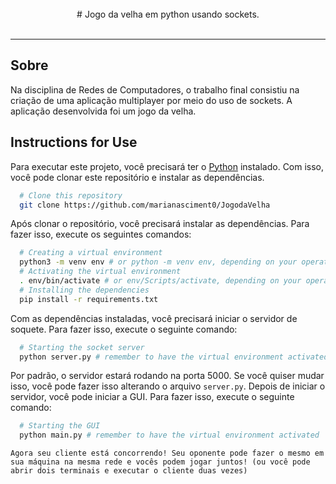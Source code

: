 <br>
<div align="center">
  # Jogo da velha em python usando sockets.
</div>

<br>

---
## Sobre
Na disciplina de Redes de Computadores, o trabalho final consistiu na criação de uma aplicação multiplayer por meio do uso de sockets. A aplicação desenvolvida foi um jogo da velha.

## Instructions for Use
Para executar este projeto, você precisará ter o [Python](https://www.python.org/downloads/) instalado. Com isso, você pode clonar este repositório e instalar as dependências.
```sh
  # Clone this repository
  git clone https://github.com/marianasciment0/JogodaVelha
```
Após clonar o repositório, você precisará instalar as dependências. Para fazer isso, execute os seguintes comandos:
```sh
  # Creating a virtual environment
  python3 -m venv env # or python -m venv env, depending on your operating system
  # Activating the virtual environment
  . env/bin/activate # or env/Scripts/activate, depending on your operating system
  # Installing the dependencies
  pip install -r requirements.txt
```
Com as dependências instaladas, você precisará iniciar o servidor de soquete. Para fazer isso, execute o seguinte comando:
```sh
  # Starting the socket server
  python server.py # remember to have the virtual environment activated
```
Por padrão, o servidor estará rodando na porta 5000. Se você quiser mudar isso, você pode fazer isso alterando o arquivo `server.py`. Depois de iniciar o servidor, você pode iniciar a GUI. Para fazer isso, execute o seguinte comando:
```sh
  # Starting the GUI
  python main.py # remember to have the virtual environment activated
```

`Agora seu cliente está concorrendo! Seu oponente pode fazer o mesmo em sua máquina na mesma rede e vocês podem jogar juntos! (ou você pode abrir dois terminais e executar o cliente duas vezes)`